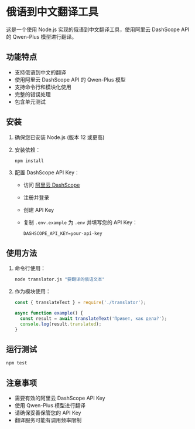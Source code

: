 # 俄语到中文翻译工具

这是一个使用 Node.js 实现的俄语到中文翻译工具，使用阿里云 DashScope API 的 Qwen-Plus 模型进行翻译。

## 功能特点

- 支持俄语到中文的翻译
- 使用阿里云 DashScope API 的 Qwen-Plus 模型
- 支持命令行和模块化使用
- 完整的错误处理
- 包含单元测试

## 安装

1. 确保您已安装 Node.js (版本 12 或更高)
2. 安装依赖：

   ```bash
   npm install
   ```

3. 配置 DashScope API Key：
   - 访问 [阿里云 DashScope](https://dashscope.console.aliyun.com/)
   - 注册并登录
   - 创建 API Key
   - 复制 `.env.example` 为 `.env` 并填写您的 API Key：

     ```
     DASHSCOPE_API_KEY=your-api-key
     ```

## 使用方法

1. 命令行使用：

   ```bash
   node translator.js "要翻译的俄语文本"
   ```

2. 作为模块使用：

   ```javascript
   const { translateText } = require('./translator');
   
   async function example() {
     const result = await translateText('Привет, как дела?');
     console.log(result.translated);
   }
   ```

## 运行测试

```bash
npm test
```

## 注意事项

- 需要有效的阿里云 DashScope API Key
- 使用 Qwen-Plus 模型进行翻译
- 请确保妥善保管您的 API Key
- 翻译服务可能有调用频率限制
